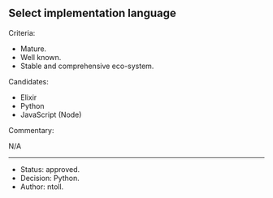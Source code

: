 ## Select implementation language

Criteria:

* Mature.
* Well known.
* Stable and comprehensive eco-system.

Candidates:

* Elixir
* Python
* JavaScript (Node)

Commentary:

N/A

---

* Status: approved.
* Decision: Python.
* Author: ntoll.
